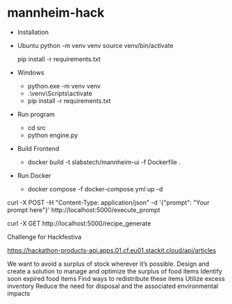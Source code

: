 # mannheim-hack

- Installation

-   Ubuntu 
    python -m venv venv
    source venv/bin/activate

    pip install -r requirements.txt

- Windows
    - python.exe -m venv venv
    - .\venv\Scripts\activate
    - pip install -r requirements.txt

- Run program
    - cd src
    - python engine.py


- Build Frontend
    - docker build -t slabstech/mannheim-ui -f Dockerfile .

- Run Docker
    - docker compose -f docker-compose.yml up -d


curl -X POST -H "Content-Type: application/json" -d '{"prompt": "Your prompt here"}' http://localhost:5000/execute_prompt


curl -X GET http://localhost:5000/recipe_generate



Challenge for Hackfestiva


https://hackathon-products-api.apps.01.cf.eu01.stackit.cloud/api/articles


We want to avoid a surplus of stock wherever it’s possible.
Design and create a solution to manage and optimize the surplus of food items
Identify soon expired food items
Find ways to redistribute these items
Utilize excess inventory
Reduce the need for disposal and the associated environmental impacts
